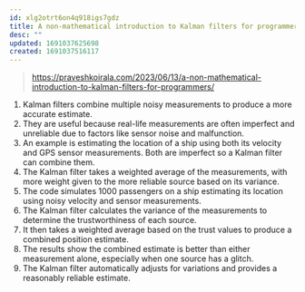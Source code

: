 ```yaml
---
id: xlg2otrt6on4q918igs7gdz
title: A non-mathematical introduction to Kalman filters for programmers
desc: ""
updated: 1691037625698
created: 1691037516117
---
```


> https://praveshkoirala.com/2023/06/13/a-non-mathematical-introduction-to-kalman-filters-for-programmers/

1. Kalman filters combine multiple noisy measurements to produce a more accurate estimate.
2. They are useful because real-life measurements are often imperfect and unreliable due to factors like sensor noise and malfunction.
3. An example is estimating the location of a ship using both its velocity and GPS sensor measurements. Both are imperfect so a Kalman filter can combine them.
4. The Kalman filter takes a weighted average of the measurements, with more weight given to the more reliable source based on its variance.
5. The code simulates 1000 passengers on a ship estimating its location using noisy velocity and sensor measurements.
6. The Kalman filter calculates the variance of the measurements to determine the trustworthiness of each source.
7. It then takes a weighted average based on the trust values to produce a combined position estimate.
8. The results show the combined estimate is better than either measurement alone, especially when one source has a glitch.
9. The Kalman filter automatically adjusts for variations and provides a reasonably reliable estimate.
